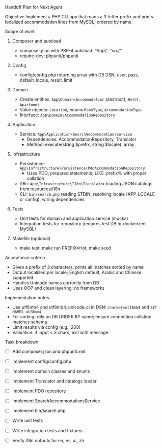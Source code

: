 Handoff Plan for Next Agent

Objective
Implement a PHP CLI app that reads a 3-letter prefix and prints localized accommodation lines from MySQL, ordered by name.

Scope of work
1) Composer and autoload
   - composer.json with PSR-4 autoload: "App\\": "src/"
   - require-dev: phpunit/phpunit

2) Config
   - config/config.php returning array with DB DSN, user, pass, default_locale, result_limit

3) Domain
   - Create entities: `App\Domain\Accommodation` (abstract), `Hotel`, `Apartment`
   - Value objects: `Location`, enums `RoomType`, `AccommodationType`
   - Interface: `App\Domain\AccommodationRepository`

4) Application
   - Service: `App\Application\SearchAccommodationsService`
     - Dependencies: AccommodationRepository, Translator
     - Method: execute(string $prefix, string $locale): array

5) Infrastructure
   - Persistence: `App\Infrastructure\Persistence\PdoAccommodationRepository`
     - Uses PDO; prepared statements; LIKE :prefix% with proper collation
   - i18n: `App\Infrastructure\I18n\Translator` loading JSON catalogs from resources/i18n
   - CLI: `bin/search.php` reading STDIN, resolving locale (APP_LOCALE or config), wiring dependencies

6) Tests
   - Unit tests for domain and application service (mocks)
   - Integration tests for repository (requires test DB or dockerized MySQL)

7) Makefile (optional)
   - make test, make run PREFIX=Hot, make seed

Acceptance criteria
- Given a prefix of 3 characters, prints all matches sorted by name
- Output localized per locale; English default; Arabic and Chinese supported
- Handles Unicode names correctly from DB
- Uses OOP and clean layering; no frameworks

Implementation notes
- Use utf8mb4 and utf8mb4_unicode_ci in DSN: `charset=utf8mb4` and `SET NAMES utf8mb4`
- For sorting: rely on DB ORDER BY name; ensure connection collation matches schema
- Limit results via config (e.g., 200)
- Validation: if input < 3 chars, exit with message

Task breakdown
- [ ] Add composer.json and phpunit.xml
- [ ] Implement config/config.php
- [ ] Implement domain classes and enums
- [ ] Implement Translator and catalogs loader
- [ ] Implement PDO repository
- [ ] Implement SearchAccommodationsService
- [ ] Implement bin/search.php
- [ ] Write unit tests
- [ ] Write integration tests and fixtures
- [ ] Verify i18n outputs for en, es, ar, zh


